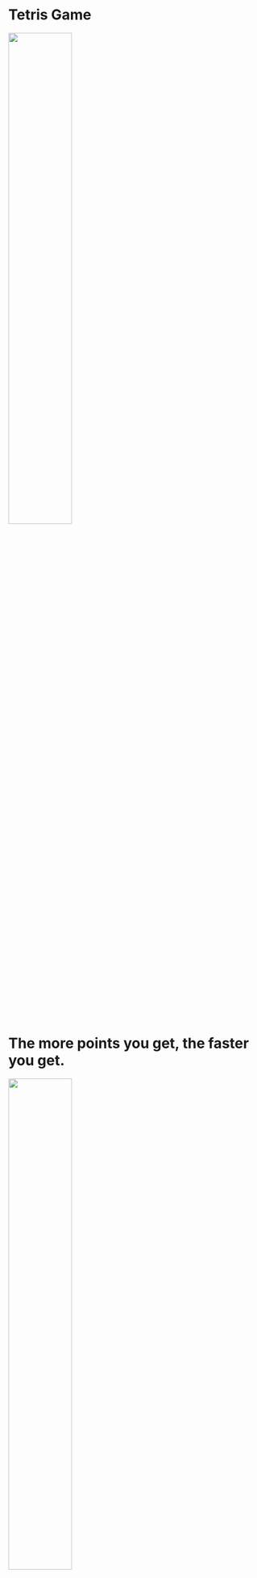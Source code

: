 Tetris Game
=============================

<img width="50%" src="https://user-images.githubusercontent.com/71778475/124383077-8b811680-dd05-11eb-83ee-f59043833b14.gif"/>

# The more points you get, the faster you get.

<img width="50%" src="https://user-images.githubusercontent.com/71778475/124382930-d3ec0480-dd04-11eb-82d5-de17d9e41c32.gif"/>

***
> ## Description
> 0. There are some ester egg. Why don't you try to find it?
> 1. I made it based on a window console.
> 2. I implement the seven bags
> 3. Wall kick convention is used. [Click here](https://tetris.fandom.com/wiki/SRS)
> 4. Ceated date: 2021-01-05

***
> ## How To Play
> Please refer to the "How To Play" on game
